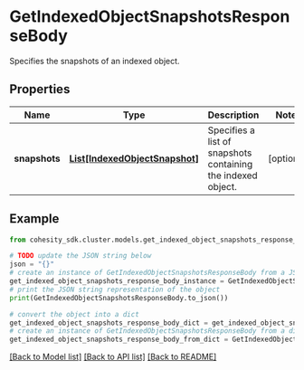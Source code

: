 # GetIndexedObjectSnapshotsResponseBody

Specifies the snapshots of an indexed object.

## Properties

Name | Type | Description | Notes
------------ | ------------- | ------------- | -------------
**snapshots** | [**List[IndexedObjectSnapshot]**](IndexedObjectSnapshot.md) | Specifies a list of snapshots containing the indexed object. | [optional] 

## Example

```python
from cohesity_sdk.cluster.models.get_indexed_object_snapshots_response_body import GetIndexedObjectSnapshotsResponseBody

# TODO update the JSON string below
json = "{}"
# create an instance of GetIndexedObjectSnapshotsResponseBody from a JSON string
get_indexed_object_snapshots_response_body_instance = GetIndexedObjectSnapshotsResponseBody.from_json(json)
# print the JSON string representation of the object
print(GetIndexedObjectSnapshotsResponseBody.to_json())

# convert the object into a dict
get_indexed_object_snapshots_response_body_dict = get_indexed_object_snapshots_response_body_instance.to_dict()
# create an instance of GetIndexedObjectSnapshotsResponseBody from a dict
get_indexed_object_snapshots_response_body_from_dict = GetIndexedObjectSnapshotsResponseBody.from_dict(get_indexed_object_snapshots_response_body_dict)
```
[[Back to Model list]](../README.md#documentation-for-models) [[Back to API list]](../README.md#documentation-for-api-endpoints) [[Back to README]](../README.md)


